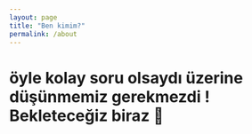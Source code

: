 ```yaml
---
layout: page
title: "Ben kimim?"
permalink: /about
---
```


# öyle kolay soru olsaydı üzerine düşünmemiz gerekmezdi ! Bekleteceğiz biraz 👾